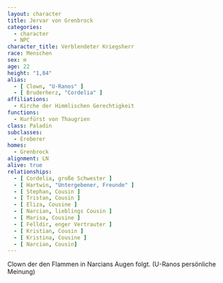 ```yaml
---
layout: character
title: Jervar von Grenbrock
categories:
  - character
  - NPC
character_title: Verblendeter Kriegsherr
race: Menschen
sex: m
age: 22
height: "1,84"
alias:
  - [ Clown, "U-Ranos" ]
  - [ Bruderherz, "Cordelia" ]
affiliations:
  - Kirche der Himmlischen Gerechtigkeit
functions:
  - Kurfürst von Thaugrien
class: Paladin
subclasses:
  - Eroberer
homes:
  - Grenbrock
alignment: LN
alive: true
relationships:
  - [ Cordelia, große Schwester ]
  - [ Hartwin, "Untergebener, Freunde" ]
  - [ Stephan, Cousin ]
  - [ Tristan, Cousin ]
  - [ Eliza, Cousine ]
  - [ Narcian, lieblings Cousin ]
  - [ Marisa, Cousine ]
  - [ Felldir, enger Vertrauter ]
  - [ Kristian, Cousin ]
  - [ Kristina, Cousine ]
  - [ Narcian, Cousin]
---
```


Clown der den Flammen in Narcians Augen folgt. (U-Ranos persönliche Meinung)